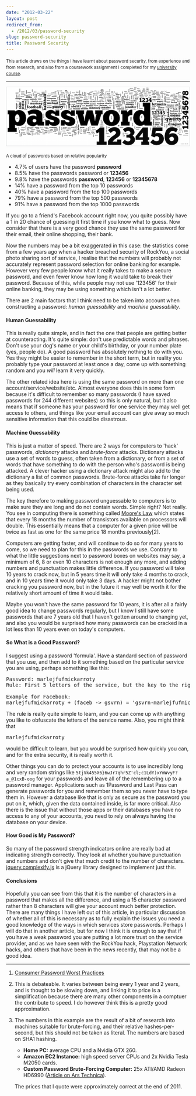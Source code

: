 ```yaml
---
date: "2012-03-22"
layout: post
redirect_from:
  - /2012/03/password-security
slug: password-security
title: Password Security
---
```


<p><small>This article draws on the things I have learnt about password security, from experience and from research, and also from a coursework assignment I completed for my <a href="http://www.ecs.soton.ac.uk/admissions/ug/G421.php">university course</a>.</small></p>

---

![Top Passwords](images/passwords.png)

<p><small>A cloud of passwords based on relative popularity</small></p>

- 4.7% of users have the password **password**
- 8.5% have the passwords password or **123456**
- 9.8% have the passwords **password**, **123456** or **12345678**
- 14% have a password from the top 10 passwords
- 40% have a password from the top 100 passwords
- 79% have a password from the top 500 passwords
- 91% have a password from the top 1000 passwords

If you go to a friend's Facebook account right now, you quite possibly have a 1 in 20 chance of guessing it first time if you know what to guess. Now consider that there is a very good chance they use the same password for their email, their online shopping, their bank.

Now the numbers may be a bit exaggerated in this case: the statistics come from a few years ago when a hacker breached security of RockYou, a social photo sharing sort of service, I realise that the numbers will probably not accurately represent password selection for online banking for example. However very few people know what it really takes to make a secure password, and even fewer know how long it would take to break their password. Because of this, while people may not use '123456' for their online banking, they may be using something which isn't a lot better.

There are 2 main factors that I think need to be taken into account when constructing a password: _human guessability_ and _machine guessability_.

#### Human Guessability

This is really quite simple, and in fact the one that people are getting better at counteracting. It's quite simple: don't use predictable words and phrases. Don't use your dog's name or your child's birthday, or your number plate (yes, people do). A good password has absolutely nothing to do with you. Yes they might be easier to remember in the short term, but in reality you probably type your password at least once a day, come up with something random and you _will_ learn it very quickly.

The other related idea here is using the same password on more than one account/service/website/etc. Almost everyone does this in some form because it's difficult to remember so many passwords (I have saved passwords for 244 different websites) so this is only natural, but it also means that if someone has your password for one service they may well get access to others, and things like your email account can give away so much sensitive information that this could be disastrous.

#### Machine Guessability

This is just a matter of speed. There are 2 ways for computers to 'hack' passwords, _dictionary_ attacks and _brute-force_ attacks. Dictionary attacks use a set of words to guess, often taken from a dictionary, or from a set of words that have something to do with the person who's password is being attacked. A clever hacker using a dictionary attack might also add to the dictionary a list of common passwords. Brute-force attacks take far longer as they basically try every combination of characters in the character set being used.

The key therefore to making password unguessable to computers is to make sure they are long and do not contain words. Simple right? Not really. You see in computing there is something called [Moore's Law](http://en.wikipedia.org/wiki/Moore's_law) which states that every 18 months the number of transistors available on processors will double. This essentially means that a computer for a given price will be twice as fast as one for the same price 18 months previously[2].

Computers are getting faster, and will continue to do so for many years to come, so we need to plan for this in the passwords we use. Contrary to what the little suggestions next to password boxes on websites may say, a minimum of 6, 8 or even 10 characters is not enough any more, and adding numbers and punctuation makes little difference. If you password will take 10 years to crack now, but in 5 years time it will only take 4 months to crack, and in 10 years time it would only take 3 days. A hacker might not bother cracking you password now, but in the future it may well be worth it for the relatively short amount of time it would take.

Maybe you won't have the same password for 10 years, it is after all a fairly good idea to change passwords regularly, but I know I still have some passwords that are 7 years old that I haven't gotten around to changing yet, and also you would be surprised how many passwords can be cracked in a lot less than 10 years even on today's computers.

#### So What is a Good Password?

I suggest using a password 'formula'. Have a standard section of password that you use, and then add to it something based on the particular service you are using, perhaps something like this:

<pre>Password: marlejfufmickarroty
Rule: First 5 letters of the service, but the key to the right on a QWERTY keyboard joined at the front by a dash

Example for Facebook:
marlejfufmickarroty + (faceb -> gsvrn) = 'gsvrn-marlejfufmickarroty'</pre>

The rule is really quite simple to learn, and you can come up with anything you like to obfuscate the letters of the service name. Also, you might think that <pre>marlejfufmickarroty</pre> would be difficult to learn, but you would be surprised how quickly you can, and for the extra security, it is really worth it.

Other things you can do to protect your accounts is to use incredibly long and very random strings like <code>5tjVk455X6}6wJr7qhr5Z'cl;c1LdY)xYmWvyF?a\_@1cxB-oog</code> for your passwords and leave all of the remembering up to a password manager. Applications such as 1Password and Last Pass can generate passwords for you and remember them so you never have to type them in. However a database like that is only as secure as the password you put on it, which, given the data contained inside, is far more critical. Also there is the issue that without those apps or their databases you have no access to any of your accounts, you need to rely on always having the database on your device.

#### How Good is My Password?

So many of the password strength indicators online are really bad at indicating strength correctly. They look at whether you have punctuation and numbers and don't give that much credit to the number of characters. [jquery.complexify.js](https://github.com/danpalmer/jquery.complexify.js/) is a jQuery library designed to implement just this.

#### Conclusions

Hopefully you can see from this that it is the number of characters in a password that makes all the difference, and using a 15 character password rather than 8 characters will give your account much better protection. There are many things I have left out of this article, in particular discussion of whether all of this is necessary as to fully explain the issues you need a good knowledge of the ways in which services store passwords. Perhaps I will do that in another article, but for now I think it is enough to say that if you have a weak password you are putting a lot more trust on the service provider, and as we have seen with the RockYou hack, Playstation Network hacks, and others that have been in the news recently, that may not be a good idea.

---

1. [Consumer Password Worst Practices](http://www.imperva.com/docs/WP_Consumer_Password_Worst_Practices.pdf)
2. This is debateable. It varies between being every 1 year and 2 years, and is thought to be slowing down, and linking it to price is a simplification because there are many other components in a comptuer the contribute to speed. I do however think this is a pretty good approximation.
3. The numbers in this example are the result of a bit of research into machines suitable for brute-forcing, and their relative hashes-per-second, but this should not be taken as literal. The numbers are based on SHA1 hashing.

   - **Home PC:** average CPU and a Nvidia GTX 260.
   - **Amazon EC2 Instance:** high speed server CPUs and 2x Nvidia Tesla M2050 cards.
   - **Custom Password Brute-Forcing Computer:** 25x ATI/AMD Radeon HD6990 ([Article on Ars Technica](http://arstechnica.com/security/2012/12/25-gpu-cluster-cracks-every-standard-windows-password-in-6-hours/)).

   The prices that I quote were approximately correct at the end of 2011.
